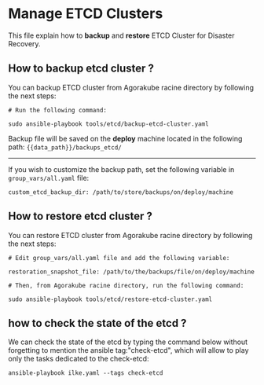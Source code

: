 # Manage ETCD Clusters

This file explain how to **backup** and **restore** ETCD Cluster for Disaster Recovery.

## How to backup etcd cluster ?

You can backup ETCD cluster from Agorakube racine directory by following the next steps:

```
# Run the following command:

sudo ansible-playbook tools/etcd/backup-etcd-cluster.yaml

```

Backup file will be saved on the **deploy** machine located in the following path: ```{{data_path}}/backups_etcd/```



---
If you wish to customize the backup path, set the following variable in ```group_vars/all.yaml``` file:

```
custom_etcd_backup_dir: /path/to/store/backups/on/deploy/machine

```

## How to restore etcd cluster ?

You can restore ETCD cluster from Agorakube racine directory by following the next steps:

```
# Edit group_vars/all.yaml file and add the following variable:

restoration_snapshot_file: /path/to/the/backups/file/on/deploy/machine

# Then, from Agorakube racine directory, run the following command:

sudo ansible-playbook tools/etcd/restore-etcd-cluster.yaml
```

## how to check the state of the etcd ?

We can check the state of the etcd by typing the command below without forgetting to mention the ansible tag:"check-etcd", which will allow to play only the tasks dedicated to 
the check-etcd:

```ansible-playbook ilke.yaml --tags check-etcd```
